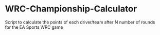 # WRC-Championship-Calculator
Script to calculate the points of each driver/team after N number of rounds for the EA Sports WRC game
